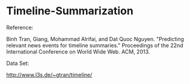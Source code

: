 # Timeline-Summarization

Reference:

Binh Tran, Giang, Mohammad Alrifai, and Dat Quoc Nguyen. "Predicting relevant news events for timeline summaries." Proceedings of the 22nd International Conference on World Wide Web. ACM, 2013.

Data Set:

http://www.l3s.de/~gtran/timeline/
